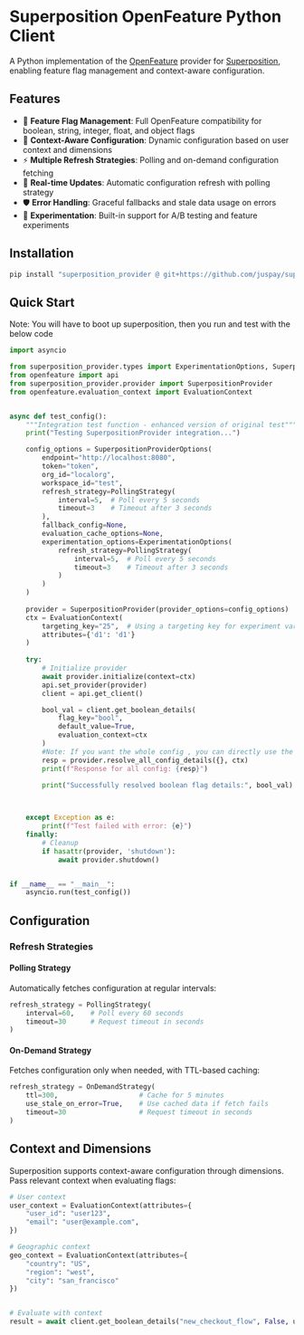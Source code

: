 # Superposition OpenFeature Python Client

A Python implementation of the [OpenFeature](https://openfeature.dev/) provider for [Superposition](https://github.com/juspay/superposition), enabling feature flag management and context-aware configuration.

## Features

- 🚩 **Feature Flag Management**: Full OpenFeature compatibility for boolean, string, integer, float, and object flags
- 🎯 **Context-Aware Configuration**: Dynamic configuration based on user context and dimensions
- ⚡ **Multiple Refresh Strategies**: Polling and on-demand configuration fetching
- 🔄 **Real-time Updates**: Automatic configuration refresh with polling strategy
- 🛡️ **Error Handling**: Graceful fallbacks and stale data usage on errors
- 🧪 **Experimentation**: Built-in support for A/B testing and feature experiments

## Installation

```bash
pip install "superposition_provider @ git+https://github.com/juspay/superposition.git@main#subdirectory=clients/python/provider"
```

## Quick Start

Note: You will have to boot up superposition, then you run and test with the below code

```python
import asyncio

from superposition_provider.types import ExperimentationOptions, SuperpositionProviderOptions, PollingStrategy
from openfeature import api
from superposition_provider.provider import SuperpositionProvider
from openfeature.evaluation_context import EvaluationContext


async def test_config():
    """Integration test function - enhanced version of original test"""
    print("Testing SuperpositionProvider integration...")

    config_options = SuperpositionProviderOptions(
        endpoint="http://localhost:8080",
        token="token",
        org_id="localorg", 
        workspace_id="test",
        refresh_strategy=PollingStrategy(
            interval=5,  # Poll every 5 seconds
            timeout=3    # Timeout after 3 seconds
        ),
        fallback_config=None,
        evaluation_cache_options=None,
        experimentation_options=ExperimentationOptions(
            refresh_strategy=PollingStrategy(
                interval=5,  # Poll every 5 seconds
                timeout=3    # Timeout after 3 seconds
            )
        )
    )
    
    provider = SuperpositionProvider(provider_options=config_options)
    ctx = EvaluationContext(
        targeting_key="25",  # Using a targeting key for experiment variant decider
        attributes={'d1': 'd1'}
    )
    
    try:
        # Initialize provider
        await provider.initialize(context=ctx)
        api.set_provider(provider)
        client = api.get_client()

        bool_val = client.get_boolean_details(
            flag_key="bool",
            default_value=True,
            evaluation_context=ctx
        )
        #Note: If you want the whole config , you can directly use the provider itself
        resp = provider.resolve_all_config_details({}, ctx)
        print(f"Response for all config: {resp}")

        print("Successfully resolved boolean flag details:", bool_val)


        
    except Exception as e:
        print(f"Test failed with error: {e}")
    finally:
        # Cleanup
        if hasattr(provider, 'shutdown'):
            await provider.shutdown()


if __name__ == "__main__":
    asyncio.run(test_config())

```

## Configuration


### Refresh Strategies

#### Polling Strategy
Automatically fetches configuration at regular intervals:

```python
refresh_strategy = PollingStrategy(
    interval=60,    # Poll every 60 seconds
    timeout=30      # Request timeout in seconds
)
```

#### On-Demand Strategy
Fetches configuration only when needed, with TTL-based caching:

```python
refresh_strategy = OnDemandStrategy(
    ttl=300,                    # Cache for 5 minutes
    use_stale_on_error=True,    # Use cached data if fetch fails
    timeout=30                  # Request timeout in seconds
)
```


## Context and Dimensions

Superposition supports context-aware configuration through dimensions. Pass relevant context when evaluating flags:

```python
# User context
user_context = EvaluationContext(attributes={
    "user_id": "user123",
    "email": "user@example.com",
})

# Geographic context
geo_context = EvaluationContext(attributes={
    "country": "US",
    "region": "west",
    "city": "san_francisco"
})


# Evaluate with context
result = await client.get_boolean_details("new_checkout_flow", False, user_context)
```